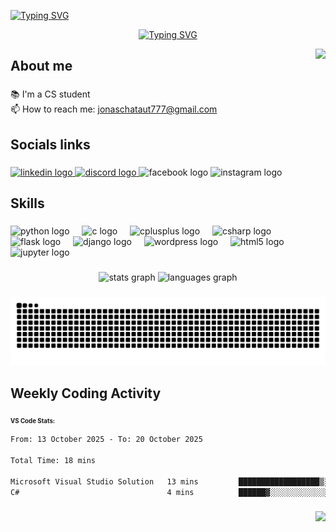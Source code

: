 
<p align="left">
  <a href="https://git.io/typing-svg">
    <img src="https://readme-typing-svg.demolab.com?font=Fira+Code&weight=700&size=30&pause=11500&color=13D22C&width=435&lines=Hii...%F0%9F%91%8B" alt="Typing SVG" />
  </a>
</p>

<p align="center">
  <a href="https://git.io/typing-svg">
    <img src="https://readme-typing-svg.demolab.com?font=Fira+Code&weight=600&size=30&pause=500&color=E8071F&width=700&lines=I'm+Jonash+Chataut;+-+CS+undergrad+-;+Exploring+and+learning+tech+" alt="Typing SVG" />
  </a>
</p>



<img align="right" height="200" src="https://i.pinimg.com/originals/e4/26/70/e426702edf874b181aced1e2fa5c6cde.gif"  />

###

<h2 align="left">About me</h2>

###

<p align="left">
  📚 I'm a CS student<br>
  📫 How to reach me: 
  <a href="mailto:jonaschataut777@gmail.com">jonaschataut777@gmail.com</a>
</p>


###

<h2 align="left">Socials links</h2>

###

<div align="left">
  <a href="https://www.linkedin.com/in/jonash-chataut-a729882b0?utm_source=share&utm_campaign=share_via&utm_content=profile&utm_medium=android_app" target="_blank">
    <img src="https://raw.githubusercontent.com/maurodesouza/profile-readme-generator/master/src/assets/icons/social/linkedin/default.svg" width="52" height="40" alt="linkedin logo"  />
  </a>
  <a href="https://discordapp.com/users/jonac_17" target="_blank">
    <img src="https://raw.githubusercontent.com/maurodesouza/profile-readme-generator/master/src/assets/icons/social/discord/default.svg" width="52" height="40" alt="discord logo"  />
  </a>
  <img src="https://raw.githubusercontent.com/maurodesouza/profile-readme-generator/master/src/assets/icons/social/facebook/default.svg" width="52" height="40" alt="facebook logo"  />
  <img src="https://raw.githubusercontent.com/maurodesouza/profile-readme-generator/master/src/assets/icons/social/instagram/default.svg" width="52" height="40" alt="instagram logo"  />
</div>

###

<h2 align="left">Skills</h2>

###

<div align="left">
  <img src="https://cdn.jsdelivr.net/gh/devicons/devicon/icons/python/python-original.svg" height="40" alt="python logo"  />
  <img width="12" />
  <img src="https://cdn.jsdelivr.net/gh/devicons/devicon/icons/c/c-original.svg" height="40" alt="c logo"  />
  <img width="12" />
  <img src="https://cdn.jsdelivr.net/gh/devicons/devicon/icons/cplusplus/cplusplus-original.svg" height="40" alt="cplusplus logo"  />
  <img width="12" />
  <img src="https://cdn.jsdelivr.net/gh/devicons/devicon/icons/csharp/csharp-original.svg" height="40" alt="csharp logo"  />
  <img width="12" />
  <img src="https://cdn.jsdelivr.net/gh/devicons/devicon/icons/flask/flask-original.svg" height="40" alt="flask logo"  />
  <img width="12" />
  <img src="https://cdn.jsdelivr.net/gh/devicons/devicon/icons/django/django-plain.svg" height="40" alt="django logo"  />
  <img width="12" />
  <img src="https://cdn.jsdelivr.net/gh/devicons/devicon/icons/wordpress/wordpress-original.svg" height="40" alt="wordpress logo"  />
  <img width="12" />
  <img src="https://cdn.jsdelivr.net/gh/devicons/devicon/icons/html5/html5-original.svg" height="40" alt="html5 logo"  />
  <img width="12" />
  <img src="https://cdn.jsdelivr.net/gh/devicons/devicon/icons/jupyter/jupyter-original.svg" height="40" alt="jupyter logo"  />
</div>

###

<div align="center">
  <img src="https://github-readme-stats-gamma-five-48.vercel.app/api?username=jonash-chataut&hide_title=false&hide_rank=false&show_icons=true&include_all_commits=true&count_private=true&disable_animations=false&theme=dracula&locale=en&hide_border=false&order=1" height="150" alt="stats graph"  />
  <img src="https://github-readme-stats-gamma-five-48.vercel.app/api/top-langs?username=jonash-chataut&locale=en&hide_title=false&layout=compact&card_width=320&langs_count=10&theme=dracula&hide_border=false&order=2" height="150" alt="languages graph"  />
</div>

###

<img src="https://raw.githubusercontent.com/jonash-chataut/jonash-chataut/output/snake.svg" alt="Snake animation" />

###

<h2 align="left">Weekly Coding Activity</h2>
<!-- <sub align="left">VS Code Stats</sub> -->
<sub align="left"><b><small>VS Code Stats:</small></b></sub>

<!--START_SECTION:waka-->

```txt
From: 13 October 2025 - To: 20 October 2025

Total Time: 18 mins

Microsoft Visual Studio Solution   13 mins         ██████████████████▒░░░░░░   73.89 %
C#                                 4 mins          ██████▓░░░░░░░░░░░░░░░░░░   26.11 %
```

<!--END_SECTION:waka-->

###

<div align="right">
  <img src="https://visitor-badge.laobi.icu/badge?page_id=jonash-chataut.jonash-chataut&"  />
</div>

###
